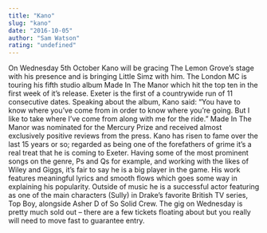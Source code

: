 ```yaml
---
title: "Kano"
slug: "kano"
date: "2016-10-05"
author: "Sam Watson"
rating: "undefined"
---
```


On Wednesday 5th October Kano will be gracing The Lemon Grove’s stage with his presence and is bringing Little Simz with him. The London MC is touring his fifth studio album Made In The Manor which hit the top ten in the first week of it’s release. Exeter is the first of a countrywide run of 11 consecutive dates. Speaking about the album, Kano said: “You have to know where you’ve come from in order to know where you’re going. But I like to take where I’ve come from along with me for the ride.” Made In The Manor was nominated for the Mercury Prize and received almost exclusively positive reviews from the press. Kano has risen to fame over the last 15 years or so; regarded as being one of the forefathers of grime it’s a real treat that he is coming to Exeter. Having some of the most prominent songs on the genre, Ps and Qs for example, and working with the likes of Wiley and Giggs, it’s fair to say he is a big player in the game. His work features meaningful lyrics and smooth flows which goes some way in explaining his popularity. Outside of music he is a successful actor featuring as one of the main characters (Sully) in Drake’s favorite British TV series, Top Boy, alongside Asher D of So Solid Crew. The gig on Wednesday is pretty much sold out – there are a few tickets floating about but you really will need to move fast to guarantee entry.
